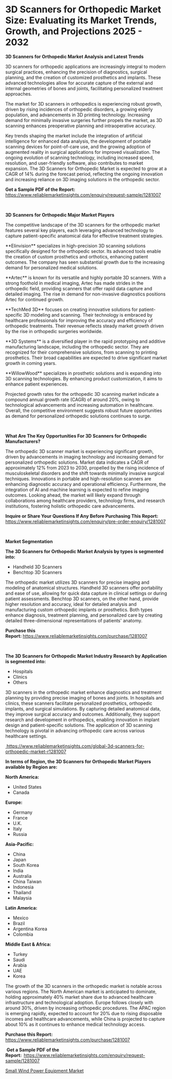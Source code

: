 <p><h1>3D Scanners for Orthopedic Market Size: Evaluating its Market Trends, Growth, and Projections 2025 - 2032</h1></p><p><strong>3D Scanners for Orthopedic Market Analysis and Latest Trends</strong></p>
<p><p>3D scanners for orthopedic applications are increasingly integral to modern surgical practices, enhancing the precision of diagnostics, surgical planning, and the creation of customized prosthetics and implants. These advanced technologies allow for accurate capture of the external and internal geometries of bones and joints, facilitating personalized treatment approaches. </p><p>The market for 3D scanners in orthopedics is experiencing robust growth, driven by rising incidences of orthopedic disorders, a growing elderly population, and advancements in 3D printing technology. Increasing demand for minimally invasive surgeries further propels the market, as 3D scanning enhances preoperative planning and intraoperative accuracy.</p><p>Key trends shaping the market include the integration of artificial intelligence for enhanced data analysis, the development of portable scanning devices for point-of-care use, and the growing adoption of augmented reality in surgical applications for improved visualization. The ongoing evolution of scanning technology, including increased speed, resolution, and user-friendly software, also contributes to market expansion. The 3D Scanners for Orthopedic Market is expected to grow at a CAGR of 14% during the forecast period, reflecting the ongoing innovation and increasing reliance on 3D imaging solutions in the orthopedic sector.</p></p>
<p><strong>Get a Sample PDF of the Report:&nbsp;</strong> <a href="https://www.reliablemarketinsights.com/enquiry/request-sample/1281007?utm_campaign=2102&utm_medium=2&utm_source=Github&utm_content=ia&utm_term=24032025&utm_id=3d-scanners-for-orthopedic">https://www.reliablemarketinsights.com/enquiry/request-sample/1281007</a></p>
<p>&nbsp;</p>
<p><strong>3D Scanners for Orthopedic Major Market Players</strong></p>
<p><p>The competitive landscape of the 3D scanners for the orthopedic market features several key players, each leveraging advanced technology to capture patient-specific anatomical data for effective treatment strategies.</p><p>**Elinvision** specializes in high-precision 3D scanning solutions specifically designed for the orthopedic sector. Its advanced tools enable the creation of custom prosthetics and orthotics, enhancing patient outcomes. The company has seen substantial growth due to the increasing demand for personalized medical solutions.</p><p>**Artec** is known for its versatile and highly portable 3D scanners. With a strong foothold in medical imaging, Artec has made strides in the orthopedic field, providing scanners that offer rapid data capture and detailed imaging. The rise in demand for non-invasive diagnostics positions Artec for continued growth.</p><p>**TechMed 3D** focuses on creating innovative solutions for patient-specific 3D modeling and scanning. Their technology is embraced by healthcare professionals for improving the accuracy and efficiency of orthopedic treatments. Their revenue reflects steady market growth driven by the rise in orthopedic surgeries worldwide.</p><p>**3D Systems** is a diversified player in the rapid prototyping and additive manufacturing landscape, including the orthopedic sector. They are recognized for their comprehensive solutions, from scanning to printing prosthetics. Their broad capabilities are expected to drive significant market growth in coming years.</p><p>**WillowWood** specializes in prosthetic solutions and is expanding into 3D scanning technologies. By enhancing product customization, it aims to enhance patient experiences.</p><p>Projected growth rates for the orthopedic 3D scanning market indicate a compound annual growth rate (CAGR) of around 20%, owing to technological advancements and increasing automation in healthcare. Overall, the competitive environment suggests robust future opportunities as demand for personalized orthopedic solutions continues to surge.</p></p>
<p>&nbsp;</p>
<p><strong>What Are The Key Opportunities For 3D Scanners for Orthopedic Manufacturers?</strong></p>
<p><p>The orthopedic 3D scanner market is experiencing significant growth, driven by advancements in imaging technology and increasing demand for personalized orthopedic solutions. Market data indicates a CAGR of approximately 12% from 2023 to 2030, propelled by the rising incidence of musculoskeletal disorders and the shift towards minimally invasive surgical techniques. Innovations in portable and high-resolution scanners are enhancing diagnostic accuracy and operational efficiency. Furthermore, the integration of AI and machine learning is expected to refine imaging outcomes. Looking ahead, the market will likely expand through collaborations among healthcare providers, technology firms, and research institutions, fostering holistic orthopedic care advancements.</p></p>
<p><strong>Inquire or Share Your Questions If Any Before Purchasing This Report:</strong> <a href="https://www.reliablemarketinsights.com/enquiry/pre-order-enquiry/1281007?utm_campaign=2102&utm_medium=2&utm_source=Github&utm_content=ia&utm_term=24032025&utm_id=3d-scanners-for-orthopedic">https://www.reliablemarketinsights.com/enquiry/pre-order-enquiry/1281007</a></p>
<p>&nbsp;</p>
<p><strong>Market Segmentation</strong></p>
<p><strong>The 3D Scanners for Orthopedic Market Analysis by types is segmented into:</strong></p>
<p><ul><li>Handheld 3D Scanners</li><li>Benchtop 3D Scanners</li></ul></p>
<p><p>The orthopedic market utilizes 3D scanners for precise imaging and modeling of anatomical structures. Handheld 3D scanners offer portability and ease of use, allowing for quick data capture in clinical settings or during patient assessments. Benchtop 3D scanners, on the other hand, provide higher resolution and accuracy, ideal for detailed analysis and manufacturing custom orthopedic implants or prosthetics. Both types enhance diagnosis, treatment planning, and personalized care by creating detailed three-dimensional representations of patients' anatomy.</p></p>
<p><strong>Purchase this Report:&nbsp;</strong><a href="https://www.reliablemarketinsights.com/purchase/1281007?utm_campaign=2102&utm_medium=2&utm_source=Github&utm_content=ia&utm_term=24032025&utm_id=3d-scanners-for-orthopedic">https://www.reliablemarketinsights.com/purchase/1281007</a></p>
<p>&nbsp;</p>
<p><strong>The 3D Scanners for Orthopedic Market Industry Research by Application is segmented into:</strong></p>
<p><ul><li>Hospitals</li><li>Clinics</li><li>Others</li></ul></p>
<p><p>3D scanners in the orthopedic market enhance diagnostics and treatment planning by providing precise imaging of bones and joints. In hospitals and clinics, these scanners facilitate personalized prosthetics, orthopedic implants, and surgical simulations. By capturing detailed anatomical data, they improve surgical accuracy and outcomes. Additionally, they support research and development in orthopedics, enabling innovation in implant design and patient-specific solutions. The application of 3D scanning technology is pivotal in advancing orthopedic care across various healthcare settings.</p></p>
<p><a href="https://www.reliablemarketinsights.com/global-3d-scanners-for-orthopedic-market-r1281007?utm_campaign=2102&utm_medium=2&utm_source=Github&utm_content=ia&utm_term=24032025&utm_id=3d-scanners-for-orthopedic">&nbsp;https://www.reliablemarketinsights.com/global-3d-scanners-for-orthopedic-market-r1281007</a></p>
<p><strong>In terms of Region, the 3D Scanners for Orthopedic Market Players available by Region are:</strong></p>
<p>
    <p> <strong> North America: </strong>
        <ul>
            <li>United States</li>
            <li>Canada</li>
        </ul>
        </p> 
    <p> <strong> Europe: </strong>
        <ul>
            <li>Germany</li>
            <li>France</li>
            <li>U.K.</li>
            <li>Italy</li>
            <li>Russia</li>
        </ul>
        </p> 
    <p> <strong> Asia-Pacific: </strong>
        <ul>
            <li>China</li>
            <li>Japan</li>
            <li>South Korea</li>
            <li>India</li>
            <li>Australia</li>
            <li>China Taiwan</li>
            <li>Indonesia</li>
            <li>Thailand</li>
            <li>Malaysia</li>
        </ul>
        </p> 
    <p> <strong> Latin America: </strong>
        <ul>
            <li>Mexico</li>
            <li>Brazil</li>
            <li>Argentina Korea</li>
            <li>Colombia</li>
        </ul>
        </p> 
    <p> <strong> Middle East & Africa: </strong>
        <ul>
            <li>Turkey</li>
            <li>Saudi</li>
            <li>Arabia</li>
            <li>UAE</li>
            <li>Korea</li>
        </ul>
    </p>
    </p>
<p><p>The growth of the 3D scanners in the orthopedic market is notable across various regions. The North American market is anticipated to dominate, holding approximately 40% market share due to advanced healthcare infrastructure and technological adoption. Europe follows closely with around 30%, driven by increasing orthopedic procedures. The APAC region is emerging rapidly, expected to account for 20% due to rising disposable incomes and healthcare advancements, while China is projected to capture about 10% as it continues to enhance medical technology access.</p></p>
<p><strong>Purchase this Report: </strong><a href="https://www.reliablemarketinsights.com/purchase/1281007?utm_campaign=2102&utm_medium=2&utm_source=Github&utm_content=ia&utm_term=24032025&utm_id=3d-scanners-for-orthopedic">https://www.reliablemarketinsights.com/purchase/1281007</a></p>
<p>&nbsp;<strong>Get a Sample PDF of the Report:&nbsp;&nbsp;</strong><a href="https://www.reliablemarketinsights.com/enquiry/request-sample/1281007?utm_campaign=2102&utm_medium=2&utm_source=Github&utm_content=ia&utm_term=24032025&utm_id=3d-scanners-for-orthopedic">https://www.reliablemarketinsights.com/enquiry/request-sample/1281007</a></p>
<p><strong></strong></p>
<p><p><a href="https://github.com/ygfu6u/Market-Research-Report-List-2/blob/main/small-wind-power-equipment-market.md?utm_campaign=2102&utm_medium=2&utm_source=Github&utm_content=ia&utm_term=24032025&utm_id=3d-scanners-for-orthopedic">Small Wind Power Equipment Market</a></p></p>